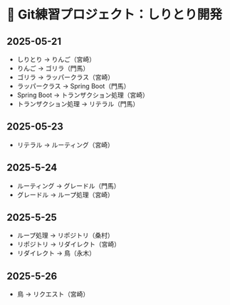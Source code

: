 # 📘 Git練習プロジェクト：しりとり開発

## 2025-05-21

- しりとり → りんご（宮崎）
- りんご → ゴリラ（門馬）
- ゴリラ → ラッパークラス（宮崎）
- ラッパークラス → Spring Boot（門馬）
- Spring Boot → トランザクション処理（宮崎）
- トランザクション処理 → リテラル（門馬）

## 2025-05-23

- リテラル → ルーティング（宮崎）

## 2025-5-24

- ルーティング → グレードル（門馬）
- グレードル → ループ処理（宮崎）

## 2025-5-25

- ループ処理 → リポジトリ（桑村）
- リポジトリ → リダイレクト（宮崎）
- リダイレクト → 鳥（永木）

## 2025-5-26

- 鳥 → リクエスト（宮崎）